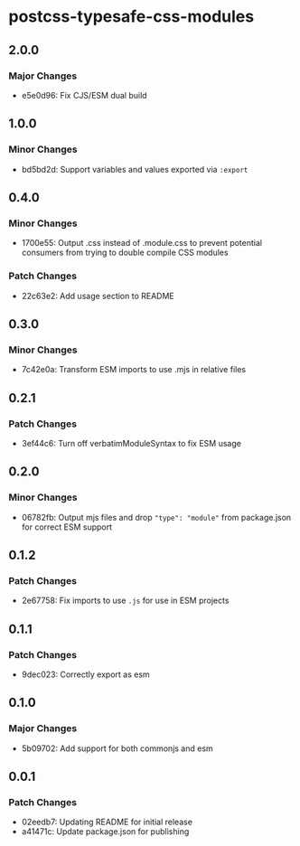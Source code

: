 # postcss-typesafe-css-modules

## 2.0.0

### Major Changes

-   e5e0d96: Fix CJS/ESM dual build

## 1.0.0

### Minor Changes

-   bd5bd2d: Support variables and values exported via `:export`

## 0.4.0

### Minor Changes

-   1700e55: Output .css instead of .module.css to prevent potential consumers from trying to double compile CSS modules

### Patch Changes

-   22c63e2: Add usage section to README

## 0.3.0

### Minor Changes

-   7c42e0a: Transform ESM imports to use .mjs in relative files

## 0.2.1

### Patch Changes

-   3ef44c6: Turn off verbatimModuleSyntax to fix ESM usage

## 0.2.0

### Minor Changes

-   06782fb: Output mjs files and drop `"type": "module"` from package.json for correct ESM support

## 0.1.2

### Patch Changes

-   2e67758: Fix imports to use `.js` for use in ESM projects

## 0.1.1

### Patch Changes

-   9dec023: Correctly export as esm

## 0.1.0

### Major Changes

-   5b09702: Add support for both commonjs and esm

## 0.0.1

### Patch Changes

-   02eedb7: Updating README for initial release
-   a41471c: Update package.json for publishing
